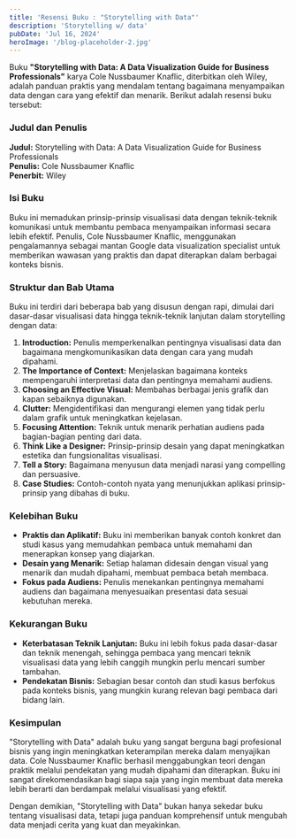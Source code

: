 ```yaml
---
title: 'Resensi Buku : "Storytelling with Data"'
description: 'Storytelling w/ data'
pubDate: 'Jul 16, 2024'
heroImage: '/blog-placeholder-2.jpg'
---
```



Buku **"Storytelling with Data: A Data Visualization Guide for Business Professionals"** karya Cole Nussbaumer Knaflic, diterbitkan oleh Wiley, adalah panduan praktis yang mendalam tentang bagaimana menyampaikan data dengan cara yang efektif dan menarik. Berikut adalah resensi buku tersebut:

### Judul dan Penulis
**Judul:** Storytelling with Data: A Data Visualization Guide for Business Professionals  
**Penulis:** Cole Nussbaumer Knaflic  
**Penerbit:** Wiley

### Isi Buku
Buku ini memadukan prinsip-prinsip visualisasi data dengan teknik-teknik komunikasi untuk membantu pembaca menyampaikan informasi secara lebih efektif. Penulis, Cole Nussbaumer Knaflic, menggunakan pengalamannya sebagai mantan Google data visualization specialist untuk memberikan wawasan yang praktis dan dapat diterapkan dalam berbagai konteks bisnis.

### Struktur dan Bab Utama
Buku ini terdiri dari beberapa bab yang disusun dengan rapi, dimulai dari dasar-dasar visualisasi data hingga teknik-teknik lanjutan dalam storytelling dengan data:

1. **Introduction:** Penulis memperkenalkan pentingnya visualisasi data dan bagaimana mengkomunikasikan data dengan cara yang mudah dipahami.
2. **The Importance of Context:** Menjelaskan bagaimana konteks mempengaruhi interpretasi data dan pentingnya memahami audiens.
3. **Choosing an Effective Visual:** Membahas berbagai jenis grafik dan kapan sebaiknya digunakan.
4. **Clutter:** Mengidentifikasi dan mengurangi elemen yang tidak perlu dalam grafik untuk meningkatkan kejelasan.
5. **Focusing Attention:** Teknik untuk menarik perhatian audiens pada bagian-bagian penting dari data.
6. **Think Like a Designer:** Prinsip-prinsip desain yang dapat meningkatkan estetika dan fungsionalitas visualisasi.
7. **Tell a Story:** Bagaimana menyusun data menjadi narasi yang compelling dan persuasive.
8. **Case Studies:** Contoh-contoh nyata yang menunjukkan aplikasi prinsip-prinsip yang dibahas di buku.

### Kelebihan Buku
- **Praktis dan Aplikatif:** Buku ini memberikan banyak contoh konkret dan studi kasus yang memudahkan pembaca untuk memahami dan menerapkan konsep yang diajarkan.
- **Desain yang Menarik:** Setiap halaman didesain dengan visual yang menarik dan mudah dipahami, membuat pembaca betah membaca.
- **Fokus pada Audiens:** Penulis menekankan pentingnya memahami audiens dan bagaimana menyesuaikan presentasi data sesuai kebutuhan mereka.

### Kekurangan Buku
- **Keterbatasan Teknik Lanjutan:** Buku ini lebih fokus pada dasar-dasar dan teknik menengah, sehingga pembaca yang mencari teknik visualisasi data yang lebih canggih mungkin perlu mencari sumber tambahan.
- **Pendekatan Bisnis:** Sebagian besar contoh dan studi kasus berfokus pada konteks bisnis, yang mungkin kurang relevan bagi pembaca dari bidang lain.

### Kesimpulan
"Storytelling with Data" adalah buku yang sangat berguna bagi profesional bisnis yang ingin meningkatkan keterampilan mereka dalam menyajikan data. Cole Nussbaumer Knaflic berhasil menggabungkan teori dengan praktik melalui pendekatan yang mudah dipahami dan diterapkan. Buku ini sangat direkomendasikan bagi siapa saja yang ingin membuat data mereka lebih berarti dan berdampak melalui visualisasi yang efektif.

Dengan demikian, "Storytelling with Data" bukan hanya sekedar buku tentang visualisasi data, tetapi juga panduan komprehensif untuk mengubah data menjadi cerita yang kuat dan meyakinkan.